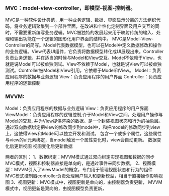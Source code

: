 ### MVC：model-view-controller，即模型-视图-控制器。
MVC是一种软件设计典范，用一种业务逻辑、数据、界面显示分离的方法组织代码，将业务逻辑聚集到一个部件里面，在改进和个性化定制界面及用户交互的同时，不需要重新编写业务逻辑。MVC被独特的发展起来用于映射传统的输入、处理和输出功能在一个逻辑的图形化用户界面的结构中。
MVC是Model-View-Controller的简写。Model代表数据模型，也可以在Model中定义数据修改和操作的业务逻辑。View代表UI组件，它负责将数据模型转化成UI展现出来。Controller负责业务逻辑，并在适当的时候与Model和View交互。Model不依赖于View，也就是说Model可以被单独测试。View不依赖于Model，也就是说View可以被单独测试。Controller被Model和View引用，它依赖于Model和View。
  Model：负责应用程序的数据与业务逻辑
  View：负责应用程序的用户界面
  Controller：负责应用程序的逻辑控制


### MVVM:
  Model：负责应用程序的数据与业务逻辑
  View：负责应用程序的用户界面
  ViewModel：负责应用程序的逻辑控制,介于Model和View之间，处理用户操作与Model的交互, 并为View提供渲染的数据。是一个封装视图状态和行为的抽象层。
            通过双向数据绑定把view的修改同步到model中，和把model的修改同步到view上，这使得View和Model可以独立开发和测试。
            包含一个或多个属性，这些属性与view的ui元素绑定，当model触发一个属性变化时，view会自动更新。
            数据变化后更新视图
            视图变化后更新数据


两者的区别：
1、数据绑定：MVVM模式通过双向绑定实现视图和数据的同步
            MVC模式，视图和控制器直接是单向的，是通过事件来同步数据，
2、视图模型：MVVM引入了ViewModel的概念，专门用于管理视图状态和行为的组件
            MVC模式控制器controller负责处理用户输入和更新模型，相当于直接操作影响视图
3、视图更新：MVC模式中，视图更新是单向的，由控制器负责更新，
            MVVM模式中，视图更新是双向的，由视图模型负责更新，
 